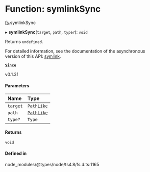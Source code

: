 # Function: symlinkSync

[fs](../modules/fs.md).symlinkSync

▸ **symlinkSync**(`target`, `path`, `type?`): `void`

Returns `undefined`.

For detailed information, see the documentation of the asynchronous version of
this API: [symlink](fs.symlink.md).

**`Since`**

v0.1.31

#### Parameters

| Name | Type |
| :------ | :------ |
| `target` | [`PathLike`](../types/fs.PathLike.md) |
| `path` | [`PathLike`](../types/fs.PathLike.md) |
| `type?` | `Type` |

#### Returns

`void`

#### Defined in

node_modules/@types/node/ts4.8/fs.d.ts:1165
